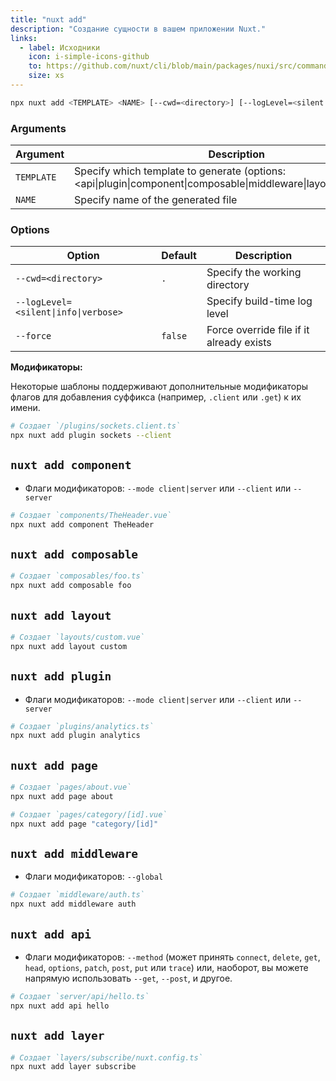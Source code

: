 ```yaml
---
title: "nuxt add"
description: "Создание сущности в вашем приложении Nuxt."
links:
  - label: Исходники
    icon: i-simple-icons-github
    to: https://github.com/nuxt/cli/blob/main/packages/nuxi/src/commands/add.ts
    size: xs
---
```


<!--add-cmd-->
```bash [Terminal]
npx nuxt add <TEMPLATE> <NAME> [--cwd=<directory>] [--logLevel=<silent|info|verbose>] [--force]
```
<!--/add-cmd-->

### Arguments

<!--add-args-->
Argument | Description
--- | ---
`TEMPLATE` | Specify which template to generate (options: <api\|plugin\|component\|composable\|middleware\|layout\|page\|layer>)
`NAME` | Specify name of the generated file
<!--/add-args-->

### Options

<!--add-opts-->
Option | Default | Description
--- | --- | ---
`--cwd=<directory>` | `.` | Specify the working directory
`--logLevel=<silent\|info\|verbose>` |  | Specify build-time log level
`--force` | `false` | Force override file if it already exists
<!--/add-opts-->

**Модификаторы:**

Некоторые шаблоны поддерживают дополнительные модификаторы флагов для добавления суффикса (например, `.client` или `.get`) к их имени.

```bash [Terminal]
# Создает `/plugins/sockets.client.ts`
npx nuxt add plugin sockets --client
```

## `nuxt add component`

* Флаги модификаторов: `--mode client|server` или `--client` или `--server`

```bash [Terminal]
# Создает `components/TheHeader.vue`
npx nuxt add component TheHeader
```

## `nuxt add composable`

```bash [Terminal]
# Создает `composables/foo.ts`
npx nuxt add composable foo
```

## `nuxt add layout`

```bash [Terminal]
# Создает `layouts/custom.vue`
npx nuxt add layout custom
```

## `nuxt add plugin`

* Флаги модификаторов: `--mode client|server` или `--client` или `--server`

```bash [Terminal]
# Создает `plugins/analytics.ts`
npx nuxt add plugin analytics
```

## `nuxt add page`

```bash [Terminal]
# Создает `pages/about.vue`
npx nuxt add page about
```

```bash [Terminal]
# Создает `pages/category/[id].vue`
npx nuxt add page "category/[id]"
```

## `nuxt add middleware`

* Флаги модификаторов: `--global`

```bash [Terminal]
# Создает `middleware/auth.ts`
npx nuxt add middleware auth
```

## `nuxt add api`

* Флаги модификаторов: `--method` (может принять `connect`, `delete`, `get`, `head`, `options`, `patch`, `post`, `put` или `trace`) или, наоборот, вы можете напрямую использовать `--get`, `--post`, и другое.

```bash [Terminal]
# Создает `server/api/hello.ts`
npx nuxt add api hello
```

## `nuxt add layer`

```bash [Terminal]
# Создает `layers/subscribe/nuxt.config.ts`
npx nuxt add layer subscribe
```

